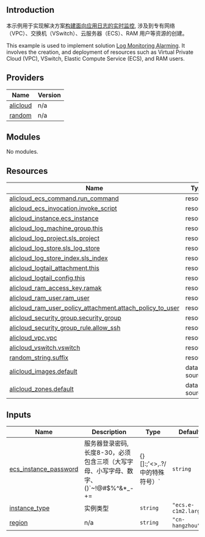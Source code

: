 ## Introduction

<!-- DOCS_DESCRIPTION_CN -->
本示例用于实现解决方案[构建面向应用日志的实时监控](https://www.aliyun.com/solution/tech-solution/log-monitoring-alarming), 涉及到专有网络（VPC）、交换机（VSwitch）、云服务器（ECS）、RAM 用户等资源的创建。
<!-- DOCS_DESCRIPTION_CN -->

<!-- DOCS_DESCRIPTION_EN -->
This example is used to implement solution [Log Monitoring Alarming](https://www.aliyun.com/solution/tech-solution/log-monitoring-alarming). It involves the creation, and deployment of resources such as Virtual Private Cloud (VPC), VSwitch, Elastic Compute Service (ECS), and RAM users.
<!-- DOCS_DESCRIPTION_EN -->

<!-- BEGIN_TF_DOCS -->
## Providers

| Name | Version |
|------|---------|
| <a name="provider_alicloud"></a> [alicloud](#provider\_alicloud) | n/a |
| <a name="provider_random"></a> [random](#provider\_random) | n/a |

## Modules

No modules.

## Resources

| Name | Type |
|------|------|
| [alicloud_ecs_command.run_command](https://registry.terraform.io/providers/hashicorp/alicloud/latest/docs/resources/ecs_command) | resource |
| [alicloud_ecs_invocation.invoke_script](https://registry.terraform.io/providers/hashicorp/alicloud/latest/docs/resources/ecs_invocation) | resource |
| [alicloud_instance.ecs_instance](https://registry.terraform.io/providers/hashicorp/alicloud/latest/docs/resources/instance) | resource |
| [alicloud_log_machine_group.this](https://registry.terraform.io/providers/hashicorp/alicloud/latest/docs/resources/log_machine_group) | resource |
| [alicloud_log_project.sls_project](https://registry.terraform.io/providers/hashicorp/alicloud/latest/docs/resources/log_project) | resource |
| [alicloud_log_store.sls_log_store](https://registry.terraform.io/providers/hashicorp/alicloud/latest/docs/resources/log_store) | resource |
| [alicloud_log_store_index.sls_index](https://registry.terraform.io/providers/hashicorp/alicloud/latest/docs/resources/log_store_index) | resource |
| [alicloud_logtail_attachment.this](https://registry.terraform.io/providers/hashicorp/alicloud/latest/docs/resources/logtail_attachment) | resource |
| [alicloud_logtail_config.this](https://registry.terraform.io/providers/hashicorp/alicloud/latest/docs/resources/logtail_config) | resource |
| [alicloud_ram_access_key.ramak](https://registry.terraform.io/providers/hashicorp/alicloud/latest/docs/resources/ram_access_key) | resource |
| [alicloud_ram_user.ram_user](https://registry.terraform.io/providers/hashicorp/alicloud/latest/docs/resources/ram_user) | resource |
| [alicloud_ram_user_policy_attachment.attach_policy_to_user](https://registry.terraform.io/providers/hashicorp/alicloud/latest/docs/resources/ram_user_policy_attachment) | resource |
| [alicloud_security_group.security_group](https://registry.terraform.io/providers/hashicorp/alicloud/latest/docs/resources/security_group) | resource |
| [alicloud_security_group_rule.allow_ssh](https://registry.terraform.io/providers/hashicorp/alicloud/latest/docs/resources/security_group_rule) | resource |
| [alicloud_vpc.vpc](https://registry.terraform.io/providers/hashicorp/alicloud/latest/docs/resources/vpc) | resource |
| [alicloud_vswitch.vswitch](https://registry.terraform.io/providers/hashicorp/alicloud/latest/docs/resources/vswitch) | resource |
| [random_string.suffix](https://registry.terraform.io/providers/hashicorp/random/latest/docs/resources/string) | resource |
| [alicloud_images.default](https://registry.terraform.io/providers/hashicorp/alicloud/latest/docs/data-sources/images) | data source |
| [alicloud_zones.default](https://registry.terraform.io/providers/hashicorp/alicloud/latest/docs/data-sources/zones) | data source |

## Inputs

| Name | Description | Type | Default | Required |
|------|-------------|------|---------|:--------:|
| <a name="input_ecs_instance_password"></a> [ecs\_instance\_password](#input\_ecs\_instance\_password) | 服务器登录密码,长度8-30，必须包含三项（大写字母、小写字母、数字、 ()`~!@#$%^&*_-+=|{}[]:;'<>,.?/ 中的特殊符号）` | `string` | n/a | yes |
| <a name="input_instance_type"></a> [instance\_type](#input\_instance\_type) | 实例类型 | `string` | `"ecs.e-c1m2.large"` | no |
| <a name="input_region"></a> [region](#input\_region) | n/a | `string` | `"cn-hangzhou"` | no |
<!-- END_TF_DOCS -->